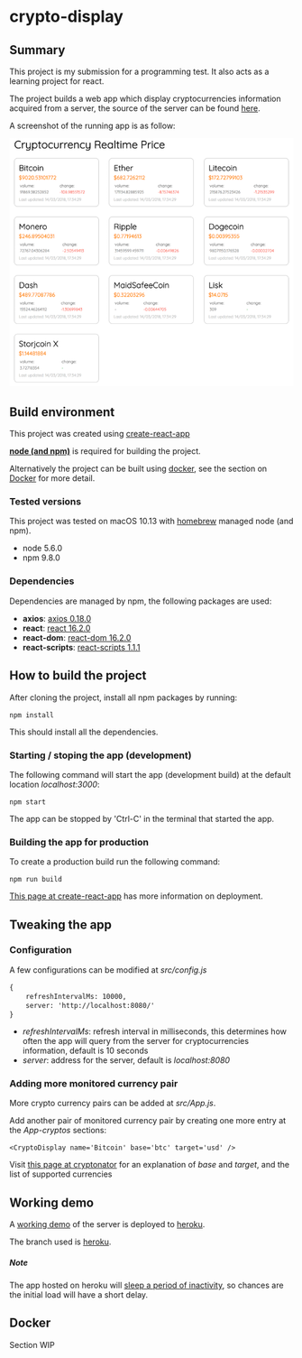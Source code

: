 # crypto-display

## Summary

This project is my submission for a programming test. It also acts as a learning project for react.

The project builds a web app which display cryptocurrencies information acquired from a server, the source of the server can be found [here](https://github.com/chu-yik/crypto-monitor).

A screenshot of the running app is as follow:

![Screenshot](/Screenshot/screenshot.png?raw=true)

## Build environment

This project was created using [create-react-app](https://www.npmjs.com/package/create-react-app)

**[node (and npm)](https://nodejs.org/en/download/)** is required for building the project. 

Alternatively the project can be built using [docker](https://www.docker.com), see the section on [Docker](#docker) for more detail.

### Tested versions

This project was tested on macOS 10.13 with [homebrew](https://brew.sh) managed node (and npm).

- node 5.6.0
- npm 9.8.0

### Dependencies

Dependencies are managed by npm, the following packages are used:

+ **axios**: [axios 0.18.0](https://www.npmjs.com/package/axios)   
+ **react**: [react 16.2.0](https://www.npmjs.com/package/react)
+ **react-dom**: [react-dom 16.2.0](https://www.npmjs.com/package/react-dom)
+ **react-scripts**: [react-scripts 1.1.1](https://www.npmjs.com/package/react-scripts)


## How to build the project

After cloning the project, install all npm packages by running:

```
npm install
```

This should install all the dependencies.

### Starting / stoping the app (development)

The following command will start the app (development build) at the default location *localhost:3000*:

```
npm start
```

The app can be stopped by 'Ctrl-C' in the terminal that started the app.

### Building the app for production

To create a production build run the following command:

```
npm run build
```

[This page at create-react-app](https://github.com/facebook/create-react-app/blob/master/packages/react-scripts/template/README.md#deployment) has more information on deployment.

## Tweaking the app

### Configuration

A few configurations can be modified at *src/config.js*

```
{
	refreshIntervalMs: 10000,
	server: 'http://localhost:8080/'
}

```

+ *refreshIntervalMs*: refresh interval in milliseconds, this determines how often the app will query from the server for cryptocurrencies information, default is 10 seconds
+ *server*: address for the server, default is *localhost:8080* 

### Adding more monitored currency pair

More crypto currency pairs can be added at *src/App.js*.

Add another pair of monitored currency pair by creating one more entry at the *App-cryptos* sections:

```
<CryptoDisplay name='Bitcoin' base='btc' target='usd' />
```

Visit [this page at cryptonator](https://www.cryptonator.com/api/) for an explanation of *base* and *target*, and the list of supported currencies 

## Working demo

A [working demo](https://mc-crypto-display.herokuapp.com/usd/btc) of the server is deployed to [heroku](https://www.heroku.com/).

The branch used is [heroku](https://github.com/chu-yik/crypto-display/tree/heroku).

##### Note

The app hosted on heroku will [sleep a period of inactivity](https://devcenter.heroku.com/articles/free-dyno-hours), so chances are the initial load will have a short delay.

## Docker

Section WIP

